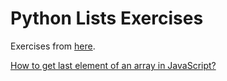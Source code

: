 # Python Lists Exercises

Exercises from [here](https://www.geeksforgeeks.org/python-list-exercise).

[How to get last element of an array in JavaScript?](https://flaviocopes.com/how-to-get-last-item-array-javascript)
